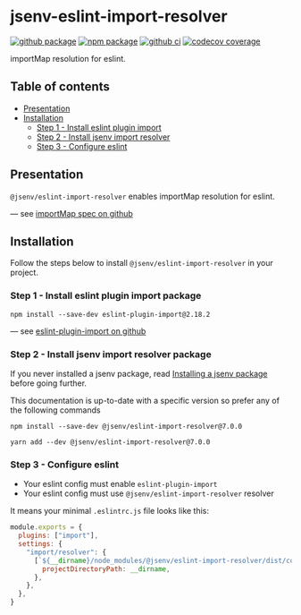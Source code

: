 # jsenv-eslint-import-resolver

[![github package](https://img.shields.io/github/package-json/v/jsenv/jsenv-eslint-import-resolver.svg?logo=github&label=package)](https://github.com/jsenv/jsenv-eslint-import-resolver/packages)
[![npm package](https://img.shields.io/npm/v/@jsenv/eslint-import-resolver.svg?logo=npm&label=package)](https://www.npmjs.com/package/@jsenv/eslint-import-resolver)
[![github ci](https://github.com/jsenv/jsenv-eslint-import-resolver/workflows/ci/badge.svg)](https://github.com/jsenv/jsenv-eslint-import-resolver/actions?workflow=ci)
[![codecov coverage](https://codecov.io/gh/jsenv/jsenv-eslint-import-resolver/branch/master/graph/badge.svg)](https://codecov.io/gh/jsenv/jsenv-eslint-import-resolver)

importMap resolution for eslint.

## Table of contents

- [Presentation](#Presentation)
- [Installation](#installation)
  - [Step 1 - Install eslint plugin import](#step-1---install-eslint-plugin-import-package)
  - [Step 2 - Install jsenv import resolver](#step-2---install-jsenv-import-resolver-package)
  - [Step 3 - Configure eslint](#step-3---configure-eslint)

## Presentation

`@jsenv/eslint-import-resolver` enables importMap resolution for eslint.

— see [importMap spec on github](https://github.com/WICG/import-maps)<br />

## Installation

Follow the steps below to install `@jsenv/eslint-import-resolver` in your project.

### Step 1 - Install eslint plugin import package

```console
npm install --save-dev eslint-plugin-import@2.18.2
```

— see [eslint-plugin-import on github](https://github.com/benmosher/eslint-plugin-import)

### Step 2 - Install jsenv import resolver package

If you never installed a jsenv package, read [Installing a jsenv package](https://github.com/jsenv/jsenv-core/blob/master/docs/installing-jsenv-package.md#installing-a-jsenv-package) before going further.

This documentation is up-to-date with a specific version so prefer any of the following commands

```console
npm install --save-dev @jsenv/eslint-import-resolver@7.0.0
```

```console
yarn add --dev @jsenv/eslint-import-resolver@7.0.0
```

### Step 3 - Configure eslint

- Your eslint config must enable `eslint-plugin-import`
- Your eslint config must use `@jsenv/eslint-import-resolver` resolver

It means your minimal `.eslintrc.js` file looks like this:

```js
module.exports = {
  plugins: ["import"],
  settings: {
    "import/resolver": {
      [`${__dirname}/node_modules/@jsenv/eslint-import-resolver/dist/commonjs/main.js`]: {
        projectDirectoryPath: __dirname,
      },
    },
  },
}
```

